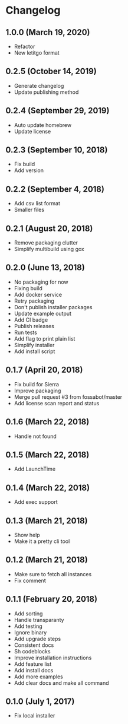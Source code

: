 # Changelog

## 1.0.0 (March 19, 2020)

- Refactor
- New letitgo format


## 0.2.5 (October 14, 2019)

- Generate changelog
- Update publishing method


## 0.2.4 (September 29, 2019)

- Auto update homebrew
- Update license


## 0.2.3 (September 10, 2018)

- Fix build
- Add version


## 0.2.2 (September 4, 2018)

- Add csv list format
- Smaller files


## 0.2.1 (August 20, 2018)

- Remove packaging clutter
- Simplify multibuild using gox


## 0.2.0 (June 13, 2018)

- No packaging for now
- Fixing build
- Add docker service
- Retry packaging
- Don't publish installer packages
- Update example output
- Add CI badge
- Publish releases
- Run tests
- Add flag to print plain list
- Simplify installer
- Add install script


## 0.1.7 (April 20, 2018)

- Fix build for Sierra
- Improve packaging
- Merge pull request #3 from fossabot/master
- Add license scan report and status


## 0.1.6 (March 22, 2018)

- Handle not found


## 0.1.5 (March 22, 2018)

- Add LaunchTime


## 0.1.4 (March 22, 2018)

- Add exec support


## 0.1.3 (March 21, 2018)

- Show help
- Make it a pretty cli tool


## 0.1.2 (March 21, 2018)

- Make sure to fetch all instances
- Fix comment


## 0.1.1 (February 20, 2018)

- Add sorting
- Handle transparanty
- Add testing
- Ignore binary
- Add upgrade steps
- Consistent docs
- Sh codeblocks
- Improve installation instructions
- Add feature list
- Add install docs
- Add more examples
- Add clear docs and make all command


## 0.1.0 (July 1, 2017)

- Fix local installer


